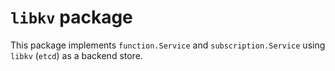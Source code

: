 # `libkv` package

This package implements `function.Service` and `subscription.Service` using `libkv` (`etcd`) as a backend store.